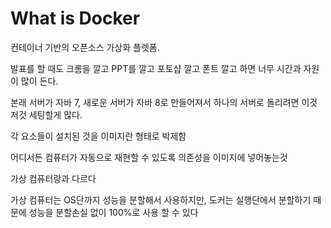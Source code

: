 # What is Docker

컨테이너 기반의 오픈소스 가상화 플렛폼.

발표를 할 때도 크롬을 깔고 PPT를 깔고 포토샵 깔고 폰트 깔고 하면 너무 시간과 자원이 많이 든다.

본래 서버가 자바 7, 새로운 서버가 자바 8로 만들어져서 하나의 서버로 돌리려면 이것저것 세팅할게 많다.

각 요소들이 설치된 것을 이미지란 형태로 박제함

어디서든 컴퓨터가 자동으로 재현할 수 있도록 의존성을 이미지에 넣어놓는것

가상 컴퓨터랑과 다르다

가상 컴퓨터는 OS단까지 성능을 분할해서 사용하지만, 도커는 실행단에서 분할하기 때문에 성능을 분할손실 없이 100%로 사용 할 수 있다